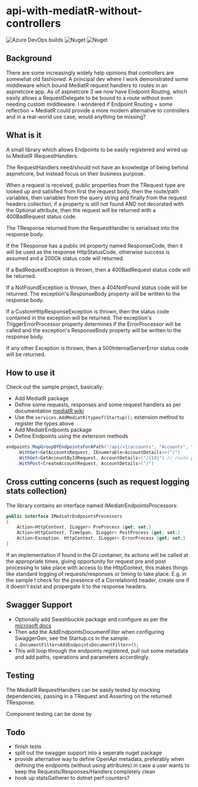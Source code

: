 # api-with-mediatR-without-controllers

![Azure DevOps builds](https://img.shields.io/azure-devops/build/andrewjpoole/3f0dab76-e404-4cbe-9466-d31ec413c2a6/8)
![Nuget](https://img.shields.io/nuget/v/AJP.MediatrEndpoints?label=nuget%20version)
![Nuget](https://img.shields.io/nuget/dt/AJP.MediatrEndpoints?label=nuget%20downloads)

## Background

There are some increasingly widely help opinions that controllers are somewhat old fashioned.
A principal dev where I work demonstrated some middleware which bound MediatR request handlers to routes in an aspnetcore app.
As of aspnetcore 3 we now have Endpoint Routing, which easily allows a RequestDelegate to be bound to a route without even needing custom middleware. 
I wondered if Endpoint Routing + some reflection + MediatR could provide a more modern alternative to controllers and in a real-world use case, would anything be missing?

## What is it

A small library which allows Endpoints to be easily registered and wired up to MediatR IRequestHandlers.

The RequestHandlers need/should not have an knowledge of being behind aspnetcore, but instead focus on their business purpose.

When a request is received, public properties from the TRequest type are looked up and satisfied from first the request body, then the route/path variables, 
then variables from the query string and finally from the request headers collection, if a property is still not found AND not decorated with the Optional attribute, 
then the request will be returned with a 400BadRequest status code.

The TResponse returned from the RequestHandler is serialised into the response body.

If the TResponse has a public int property named ResponseCode, then it will be used as the response HttpStatusCode, 
otherwise success is assumed and a 200Ok status code will returned.

If a BadRequestException is thrown, then a 400BadRequest status code will be returned.

If a NotFoundException is thrown, then a 404NotFound status code will be returned.
The exception's ResponseBody property will be written to the response body.

If a CustomHttpResponseException is thrown, then the status code contained in the exception will be returned. 
The exception's TriggerErrorProcessor property determines if the ErrorProcessor will be called and 
the exception's ResponseBody property will be written to the response body.

If any other Exception is thrown, then a 500InternalServerError status code will be returned.

## How to use it

Check out the sample project, basically:

* Add MediatR package 
* Define some requests, responses and some request handlers as per documentation [mediatR wiki](https://github.com/jbogard/MediatR/wiki)
* Use the `services.AddMediatR(typeof(Startup));` extension method to register the types above
* Add MediatrEndpoints package
* Define Endpoints using the extension methods
```c#
endpoints.MapGroupOfEndpointsForAPath("/api/v1/accounts", "Accounts", "everything to do with accounts")
    .WithGet<GetAccountsRequest, IEnumerable<AccountDetails>>("/")
    .WithGet<GetAccountByIdRequest, AccountDetails>("/{Id}") // route parameter name must match property on TRequest, including case!! otherwise swagger breaks
    .WithPost<CreateAccountRequest, AccountDetails>("/")
```

## Cross cutting concerns (such as request logging stats collection)

The library contains an interface named IMediatrEndpointsProcessors:
```c#
public interface IMediatrEndpointsProcessors
{
    Action<HttpContext, ILogger> PreProcess {get; set;}
    Action<HttpContext, TimeSpan, ILogger> PostProcess {get; set;}
    Action<Exception, HttpContext, ILogger> ErrorProcess {get; set;}
}
```
If an implementation if found in the DI container, its actions will be called at the appropriate times, 
giving opportunity for request pre and post processing to take place with access to the HttpContext, 
this makes things like standard logging of requests/responses or timing to take place. 
E.g. in the sample I check for the presence of a CorrelationId header, create one if it doesn't exist and propergate it to the response headers. 

## Swagger Support

* Optionally add Swashbuckle package and configure as per the [microsoft docs](https://docs.microsoft.com/en-us/aspnet/core/tutorials/getting-started-with-swashbuckle?view=aspnetcore-5.0&tabs=visual-studio)
* Then add the AddEndpointsDocumentFilter when configuring SwaggerGen, see the Startup.cs in the sample.
`c.DocumentFilter<AddEndpointsDocumentFilter>();`
* This will loop through the endpoints registered, pull out some metadata and add paths, operations and parameters accordingly.

## Testing

The MediatR RequestHandlers can be easily tested by mocking dependencies, passing in a TRequest and Asserting on the returned TResponse.

Component testing can be done by 

## Todo

* finish tests
* split out the swagger support into a seperate nuget package
* provide alternative way to define OpenApi metadata, preferably when defining the endpoints (without using attributes) in case a user wants to keep the Requests/Responses/Handlers completely clean
* hook up statsGatherer to dotnet perf counters? 
